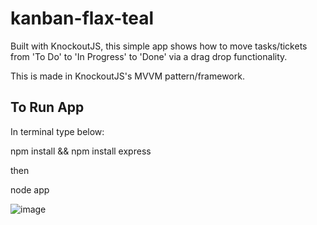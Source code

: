 # kanban-flax-teal

Built with KnockoutJS, this simple app shows how to move tasks/tickets from 'To Do' to 'In Progress' to 'Done' via a drag drop functionality.

This is made in KnockoutJS's MVVM pattern/framework.

## To Run App

In terminal type below:

npm install && npm install express

then 

node app

![image](https://github.com/rorymclaughlin432/kanban-flax-teal/assets/66029116/b6510c02-03f6-4157-906d-21580b574438)
